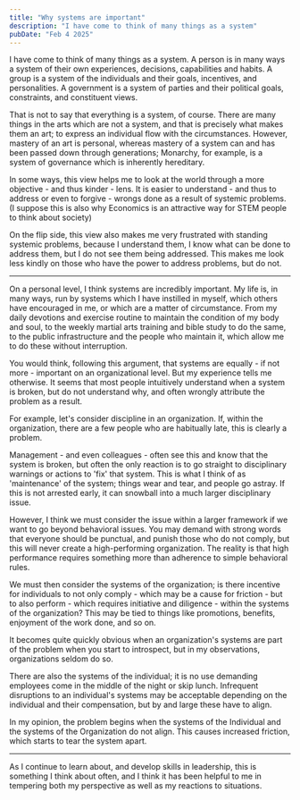 ```yaml
---
title: "Why systems are important"
description: "I have come to think of many things as a system"
pubDate: "Feb 4 2025"
---
```


I have come to think of many things as a system. A person is in many ways a system of their own experiences, decisions, capabilities and habits. A group is a system of the individuals and their goals, incentives, and personalities. A government is a system of parties and their political goals, constraints, and constituent views. 

That is not to say that everything is a system, of course. There are many things in the arts which are not a system, and that is precisely what makes them an art; to express an individual flow with the circumstances. However, mastery of an art is personal, whereas mastery of a system can and has been passed down through generations; Monarchy, for example, is a system of governance which is inherently hereditary.

In some ways, this view helps me to look at the world through a more objective - and thus kinder - lens. It is easier to understand - and thus to address or even to forgive - wrongs done as a result of systemic problems. (I suppose this is also why Economics is an attractive way for STEM people to think about society)

On the flip side, this view also makes me very frustrated with standing systemic problems, because I understand them, I know what can be done to address them, but I do not see them being addressed. This makes me look less kindly on those who have the power to address problems, but do not. 

--- 

On a personal level, I think systems are incredibly important. My life is, in many ways, run by systems which I have instilled in myself, which others have encouraged in me, or which are a matter of circumstance. From my daily devotions and exercise routine to maintain the condition of my body and soul, to the weekly martial arts training and bible study to do the same, to the public infrastructure and the people who maintain it, which allow me to do these without interruption. 

You would think, following this argument, that systems are equally - if not more - important on an organizational level. But my experience tells me otherwise. It seems that most people intuitively understand when a system is broken, but do not understand why, and often wrongly attribute the problem as a result. 

For example, let's consider discipline in an organization. If, within the organization, there are a few people who are habitually late, this is clearly a problem. 

Management - and even colleagues - often see this and know that the system is broken, but often the only reaction is to go straight to disciplinary warnings or actions to 'fix' that system. This is what I think of as 'maintenance' of the system; things wear and tear, and people go astray. If this is not arrested early, it can snowball into a much larger disciplinary issue. 

However, I think we must consider the issue within a larger framework if we want to go beyond behavioral issues. You may demand with strong words that everyone should be punctual, and punish those who do not comply, but this will never create a high-performing organization. The reality is that high performance requires something more than adherence to simple behavioral rules.

We must then consider the systems of the organization; is there incentive for individuals to not only comply - which may be a cause for friction - but to also perform - which requires initiative and diligence - within the systems of the organization? This may be tied to things like promotions, benefits, enjoyment of the work done, and so on. 

It becomes quite quickly obvious when an organization's systems are part of the problem when you start to introspect, but in my observations, organizations seldom do so. 

There are also the systems of the individual; it is no use demanding employees come in the middle of the night or skip lunch. Infrequent disruptions to an individual's systems may be acceptable depending on the individual and their compensation, but by and large these have to align. 

In my opinion, the problem begins when the systems of the Individual and the systems of the Organization do not align. This causes increased friction, which starts to tear the system apart. 

---

As I continue to learn about, and develop skills in leadership, this is something I think about often, and I think it has been helpful to me in tempering both my perspective as well as my reactions to situations. 

